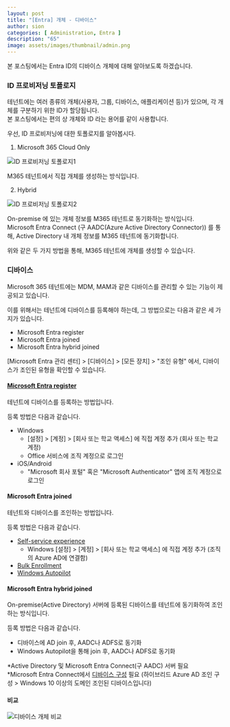 ```yaml
---
layout: post
title: "[Entra] 개체 - 디바이스"
author: sion
categories: [ Administration, Entra ]
description: "65"
image: assets/images/thumbnail/admin.png
---
```


본 포스팅에서는 Entra ID의 디바이스 개체에 대해 알아보도록 하겠습니다.  


### ID 프로비저닝 토폴로지

테넌트에는 여러 종류의 개체(사용자, 그룹, 디바이스, 애플리케이션 등)가 있으며, 각 개체를 구분하기 위한 ID가 할당됩니다.  
본 포스팅에서는 편의 상 개체와 ID 라는 용어를 같이 사용합니다.  

우선, ID 프로비저닝에 대한 토폴로지를 알아봅시다.  

1. Microsoft 365 Cloud Only  

<img src="{{site.baseurl}}/assets/images/62/1.PNG" title="ID 프로비저닝 토폴로지1">  

M365 테넌트에서 직접 개체를 생성하는 방식입니다.  

2. Hybrid  

<img src="{{site.baseurl}}/assets/images/62/2.PNG" title="ID 프로비저닝 토폴로지2">  

On-premise 에 있는 개체 정보를 M365 테넌트로 동기화하는 방식입니다.  
Microsoft Entra Connect (구 AADC(Azure Active Directory Connector)) 를 통해, Active Directory 내 개체 정보를 M365 테넌트에 동기화합니다.  

위와 같은 두 가지 방법을 통해, M365 테넌트에 개체를 생성할 수 있습니다.  


### 디바이스

Microsoft 365 테넌트에는 MDM, MAM과 같은 디바이스를 관리할 수 있는 기능이 제공되고 있습니다.  

이를 위해서는 테넌트에 디바이스를 등록해야 하는데, 그 방법으로는 다음과 같은 세 가지가 있습니다.  

- Microsoft Entra register
- Microsoft Entra joined
- Microsoft Entra hybrid joined

[Microsoft Entra 관리 센터] > [디바이스] > [모든 장치] > "조인 유형" 에서, 디바이스가 조인된 유형을 확인할 수 있습니다.  


#### [Microsoft Entra register][1]

테넌트에 디바이스를 등록하는 방법입니다.

등록 방법은 다음과 같습니다.  
- Windows
    - [설정] > [계정] > [회사 또는 학교 액세스] 에 직접 계정 추가 (회사 또는 학교 계정)
    - Office 서비스에 조직 계정으로 로그인
- iOS/Android
    - "Microsoft 회사 포털" 혹은 "Microsoft Authenticator" 앱에 조직 계정으로 로그인


#### Microsoft Entra joined

테넌트와 디바이스를 조인하는 방법입니다.  

등록 방법은 다음과 같습니다.  
- [Self-service experience][4]
    - Windows [설정] > [계정] > [회사 또는 학교 액세스] 에 직접 계정 추가 (조직의 Azure AD에 연결함)
- [Bulk Enrollment][5]
- [Windows Autopilot][6]

#### Microsoft Entra hybrid joined

On-premise(Active Directory) 서버에 등록된 디바이스를 테넌트에 동기화하여 조인하는 방식입니다.  

등록 방법은 다음과 같습니다.  
- 디바이스에 AD join 후, AADC나 ADFS로 동기화
- Windows Autopilot을 통해 join 후, AADC나 ADFS로 동기화

*Active Directory 및 Microsoft Entra Connect(구 AADC) 서버 필요  
*Microsoft Entra Connect에서 [디바이스 구성][7] 필요 (하이브리드 Azure AD 조인 구성 > Windows 10 이상의 도메인 조인된 디바이스입니다)  


#### 비교

<img src="{{site.baseurl}}/assets/images/65/1.PNG" title="디바이스 개체 비교">  

[1]: https://learn.microsoft.com/en-us/entra/identity/devices/concept-device-registration
[2]: https://learn.microsoft.com/en-us/entra/identity/devices/concept-directory-join
[3]: https://learn.microsoft.com/en-us/entra/identity/devices/concept-hybrid-join
[4]: https://learn.microsoft.com/en-us/azure/active-directory/devices/azuread-joined-devices-frx
[5]: https://learn.microsoft.com/en-us/mem/intune/enrollment/windows-bulk-enroll
[6]: https://learn.microsoft.com/en-us/autopilot/overview
[7]: https://leemcse.tistory.com/entry/Azure-AD-Joined-Registered-Hybrid